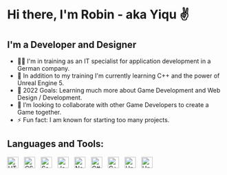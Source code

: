 # Hi there, I'm Robin - aka Yiqu ✌️

## I'm a Developer and Designer
- 👨‍🎓 I'm in training as an IT specialist for application development in a German company.
- 🔎 In addition to my training I'm currently learning C++ and the power of Unreal Engine 5.
- 📅 2022 Goals: Learning much more about Game Development and Web Design / Development.
- 👯 I’m looking to collaborate with other Game Developers to create a Game together.
- ⚡ Fun fact: I am known for starting too many projects.

## Languages and Tools:

<img align="left" alt="HTML5" width="26px" src="https://cdn.jsdelivr.net/gh/devicons/devicon/icons/html5/html5-original.svg" style="padding-right:10px;"/>
<img align="left" alt="CSS3" width="26px" src="https://cdn.jsdelivr.net/gh/devicons/devicon/icons/css3/css3-original.svg" style="padding-right:10px;"/>
<img align="left" alt="Sass" width="26px" src="https://cdn.jsdelivr.net/gh/devicons/devicon/icons/sass/sass-original.svg" style="padding-right:10px;"/>
<img align="left" alt="JavaScript" width="26px" src="https://cdn.jsdelivr.net/gh/devicons/devicon/icons/javascript/javascript-original.svg" style="padding-right:10px;"/>
<img align="left" alt="Node.js" width="26px" src="https://cdn.jsdelivr.net/gh/devicons/devicon/icons/nodejs/nodejs-original.svg" style="padding-right:10px;" />
<img align="left" alt="C#" src="https://cdn.jsdelivr.net/gh/devicons/devicon/icons/csharp/csharp-original.svg" width="26px" style="padding-right:10px;"/>
<img align="left" alt="C++" src="https://cdn.jsdelivr.net/gh/devicons/devicon/icons/cplusplus/cplusplus-original.svg" width="26px" style="padding-right:10px;"/>
<img align="left" alt="Unreal Engine" src="https://cdn.jsdelivr.net/gh/devicons/devicon/icons/unrealengine/unrealengine-original.svg" width="26px" style="padding-right:10px;"/>
<img align="left" alt="Unity" src="https://cdn.jsdelivr.net/gh/devicons/devicon/icons/unity/unity-original.svg" width="26px" style="padding-right:10px;"/>

